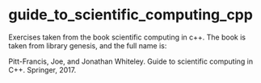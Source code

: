 # guide_to_scientific_computing_cpp
Exercises taken from the book scientific computing in c++. The book is taken from library genesis, and the full name is:

Pitt-Francis, Joe, and Jonathan Whiteley. Guide to scientific computing in C++. Springer, 2017.